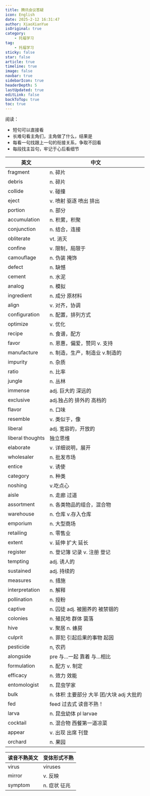 ```yaml
---
title: 腾讯会议答疑
icon: English
date: 2025-2-12 16:31:47
author: XiaoXianYue
isOriginal: true
category: 
    - 托福学习
tag:
    - 托福学习
sticky: false
star: false
article: true
timeline: true
image: false
navbar: true
sidebarIcon: true
headerDepth: 5
lastUpdated: true
editLink: false
backToTop: true
toc: true
---
```


阅读：

- 短句可以直接看
- 长难句看主角们，主角做了什么，结果是
- 每看一句找跟上一句的衔接关系，争取不回看
- 每段找主旨句，牢记于心后看细节

| 英文             | 中文                                     |
| ---------------- | ---------------------------------------- |
| fragment         | n. 碎片                                  |
| debris           | n. 碎片                                  |
| collide          | v. 碰撞                                  |
| eject            | v. 喷射 驱逐 喷出 排出                   |
| portion          | n. 部分                                  |
| accumulation     | n. 积累，积聚                            |
| conjunction      | n. 结合，连接                            |
| obliterate       | vt. 消灭                                 |
| confine          | v. 限制，局限于                          |
| camouflage       | n. 伪装 掩饰                             |
| defect           | n. 缺憾                                  |
| cement           | n. 水泥                                  |
| analog           | n. 模拟                                  |
| ingredient       | n. 成分 原材料                           |
| align            | v. 对齐，协调                            |
| configuration    | n. 配置，排列方式                        |
| optimize         | v. 优化                                  |
| recipe           | n. 食谱，配方                            |
| favor            | n. 恩惠，偏爱，赞同 v. 支持              |
| manufacture      | n. 制造，生产，制造业 v.制造的           |
| impurity         | n. 杂质                                  |
| ratio            | n. 比率                                  |
| jungle           | n. 丛林                                  |
| immense          | adj. 巨大的 深远的                       |
| exclusive        | adj.独占的 排外的 高档的                 |
| flavor           | n. 口味                                  |
| resemble         | v. 类似于，像                            |
| liberal          | adj. 宽容的，开放的                      |
| liberal thoughts | 独立思维                                 |
| elaborate        | v. 详细说明，展开                        |
| wholesaler       | n. 批发市场                              |
| entice           | v. 诱使                                  |
| category         | n. 种类                                  |
| noshing          | v.吃点心                                 |
| aisle            | n. 走廊 过道                             |
| assortment       | n. 各类物品的组合，混合物                |
| warehouse        | n. 仓库 v.存入仓库                       |
| emporium         | n. 大型商场                              |
| retailing        | n. 零售业                                |
| extent           | v. 延伸 扩大 延长                        |
| register         | n. 登记簿 记录 v. 注册 登记              |
| tempting         | adj. 诱人的                              |
| sustained        | adj. 持续的                              |
| measures         | n. 措施                                  |
| interpretation   | n. 解释                                  |
| pollination      | n. 授粉                                  |
| captive          | n. 囚徒 adj. 被圈养的 被禁锢的           |
| colonies         | n. 殖民地 群体 菌落                      |
| hive             | v. 聚居 n. 蜂房                          |
| culprit          | n. 罪犯 引起后果的事物 起因              |
| pesticide        | n, 农药                                  |
| alongside        | pre 与…一起 靠着 与…相比                 |
| formulation      | n. 配方 v. 制定                          |
| efficacy         | n. 效力 效能                             |
| entomologist     | n. 昆虫学家                              |
| bulk             | n. 体积 主要部分 大半 团/大块 adj 大批的 |
| fed              | feed 过去式 读音不熟！                   |
| larva            | n. 昆虫幼体 pl larvae                    |
| cocktail         | n. 混合物 西餐第一道凉菜                 |
| appear           | v. 出现 出席 刊登                        |
| orchard          | n. 果园                                  |



| 读音不熟英文 | 变体形式不熟 |
| ------------ | ------------ |
| virus        | viruses      |
| mirror       | v. 反映      |
| symptom      | n. 症状 征兆 |

